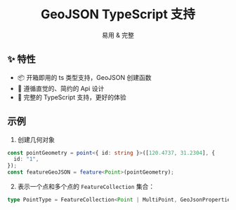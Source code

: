 <h1 align="center">GeoJSON TypeScript 支持</h1>
<p align="center">易用 & 完整</p>

## :sparkles: 特性

- 📦 开箱即用的 ts 类型支持，GeoJSON 创建函数
- 📐 遵循直觉的、简约的 Api 设计
- 🔨 完整的 TypeScript 支持，更好的体验

## 示例

1. 创建几何对象
```ts
const pointGeometry = point<{ id: string }>([120.4737, 31.2304], {
  id: "1",
});
const featureGeoJSON = feature<Point>(pointGeometry);
```

2. 表示一个点和多个点的 `FeatureCollection` 集合：
```ts
type PointType = FeatureCollection<Point | MultiPoint, GeoJsonProperties<T>>;
```
